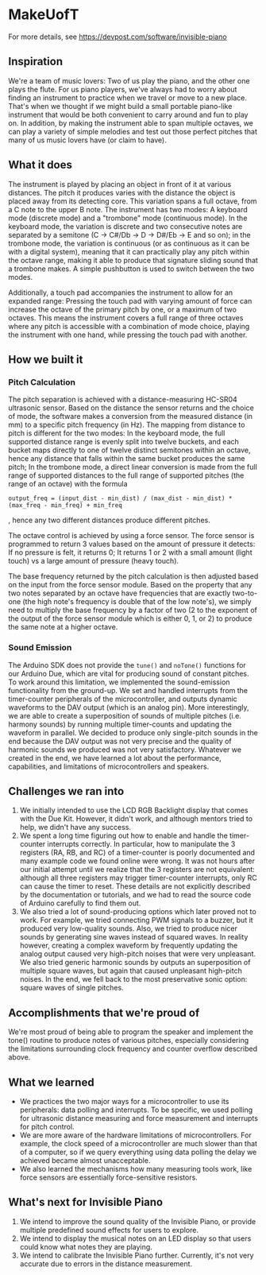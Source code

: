 # MakeUofT

For more details, see https://devpost.com/software/invisible-piano

## Inspiration

We're a team of music lovers: Two of us play the piano, and the other one plays the flute. For us piano players, we've always had to worry about finding an instrument to practice when we travel or move to a new place. That's when we thought if we might build a small portable piano-like instrument that would be both convenient to carry around and fun to play on. In addition, by making the instrument able to span multiple octaves, we can play a variety of simple melodies and test out those perfect pitches that many of us music lovers have (or claim to have).

## What it does

The instrument is played by placing an object in front of it at various distances. The pitch it produces varies with the distance the object is placed away from its detecting core. This variation spans a full octave, from a C note to the upper B note. The instrument has two modes: A keyboard mode (discrete mode) and a "trombone" mode (continuous mode). In the keyboard mode, the variation is discrete and two consecutive notes are separated by a semitone (C -> C#/Db -> D -> D#/Eb -> E and so on); in the trombone mode, the variation is continuous (or as continuous as it can be with a digital system), meaning that it can practically play any pitch within the octave range, making it able to produce that signature sliding sound that a trombone makes. A simple pushbutton is used to switch between the two modes.

Additionally, a touch pad accompanies the instrument to allow for an expanded range: Pressing the touch pad with varying amount of force can increase the octave of the primary pitch by one, or a maximum of two octaves. This means the instrument covers a full range of three octaves where any pitch is accessible with a combination of mode choice, playing the instrument with one hand, while pressing the touch pad with another. 

## How we built it

### Pitch Calculation

The pitch separation is achieved with a distance-measuring HC-SR04 ultrasonic sensor. Based on the distance the sensor returns and the choice of mode, the software makes a conversion from the measured distance (in mm) to a specific pitch frequency (in Hz). The mapping from distance to pitch is different for the two modes: In the keyboard mode, the full supported distance range is evenly split into twelve buckets, and each bucket maps directly to one of twelve distinct semitones within an octave, hence any distance that falls within the same bucket produces the same pitch; In the trombone mode, a direct linear conversion is made from the full range of supported distances to the full range of supported pitches (the range of an octave) with the formula
```
output_freq = (input_dist - min_dist) / (max_dist - min_dist) * (max_freq - min_freq) + min_freq
```
, hence any two different distances produce different pitches.

The octave control is achieved by using a force sensor. The force sensor is programmed to return 3 values based on the amount of pressure it detects: If no pressure is felt, it returns 0; It returns 1 or 2 with a small amount (light touch) vs a large amount of pressure (heavy touch).  

The base frequency returned by the pitch calculation is then adjusted based on the input from the force sensor module. Based on the property that any two notes separated by an octave have frequencies that are exactly two-to-one (the high note's frequency is double that of the low note's), we simply need to multiply the base frequency by a factor of two (2 to the exponent of the output of the force sensor module which is either 0, 1, or 2) to produce the same note at a higher octave.

### Sound Emission

The Arduino SDK does not provide the `tune()` and `noTone()` functions for our Arduino Due, which are vital for producing sound of constant pitches. To work around this limitation, we implemented the sound-emission functionality from the ground-up. We set and handled interrupts from the timer-counter peripherals of the microcontroller, and outputs dynamic waveforms to the DAV output (which is an analog pin). More interestingly, we are able to create a superposition of sounds of multiple pitches (i.e. harmony sounds) by running multiple timer-counts and updating the waveform in parallel. We decided to produce only single-pitch sounds in the end because the DAV output was not very precise and the quality of harmonic sounds we produced was not very satisfactory. Whatever we created in the end, we have learned a lot about the performance, capabilities, and limitations of microcontrollers and speakers.

## Challenges we ran into

1. We initially intended to use the LCD RGB Backlight display that comes with the Due Kit. However, it didn't work, and although mentors tried to help, we didn't have any success.
2. We spent a long time figuring out how to enable and handle the timer-counter interrupts correctly. In particular, how to manipulate the 3 registers (RA, RB, and RC) of a timer-counter is poorly documented and many example code we found online were wrong. It was not hours after our initial attempt until we realize that the 3 registers are not equivalent: although all three registers may trigger timer-counter interrupts, only RC can cause the timer to reset. These details are not explicitly described by the documentation or tutorials, and we had to read the source code of Arduino carefully to find them out.
3. We also tried a lot of sound-producing options which later proved not to work. For example, we tried connecting PWM signals to a buzzer, but it produced very low-quality sounds. Also, we tried to produce nicer sounds by generating sine waves instead of squared waves. In reality however, creating a complex waveform by frequently updating the analog output caused very high-pitch noises that were very unpleasant. We also tried generic harmonic sounds by outputs an superposition of multiple square waves, but again that caused unpleasant high-pitch noises. In the end, we fell back to the most preservative sonic option: square waves of single pitches.

## Accomplishments that we're proud of

We're most proud of being able to program the speaker and implement the tone() routine to produce notes of various pitches, especially considering the limitations surrounding clock frequency and counter overflow described above.

## What we learned

- We practices the two major ways for a microcontroller to use its peripherals: data polling and interrupts. To be specific, we used polling for ultrasonic distance measuring and force measurement and interrupts for pitch control.
- We are more aware of the hardware limitations of microcontrollers. For example, the clock speed of a microcontroller are much slower than that of a computer, so if we query everything using data polling the delay we achieved became almost unacceptable.
- We also learned the mechanisms how many measuring tools work, like force sensors are essentially force-sensitive resistors.

## What's next for Invisible Piano

1. We intend to improve the sound quality of the Invisible Piano, or provide multiple predefined sound effects for users to explore.
2. We intend to display the musical notes on an LED display so that users could know what notes they are playing.
3. We intend to calibrate the Invisible Piano further. Currently, it's not very accurate due to errors in the distance measurement.

